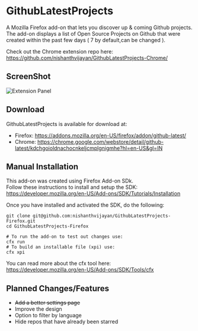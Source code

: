 # GithubLatestProjects
A Mozilla Firefox add-on that lets you discover up &amp; coming Github projects.  
The add-on displays a list of Open Source Projects on Github that were created within the past few days ( 7 by default,can be changed ).   
  
Check out the Chrome extension repo here:  
https://github.com/nishanthvijayan/GithubLatestProjects-Chrome/  
  
## ScreenShot
![Extension Panel](http://i.imgur.com/X5b2qOG.png)
## Download  
GithubLatestProjects is  available for download at:
- Firefox: https://addons.mozilla.org/en-US/firefox/addon/github-latest/
- Chrome:  https://chrome.google.com/webstore/detail/github-latest/kdchgoioldnachocnkeljcmplgnigmhe?hl=en-US&gl=IN   

## Manual Installation
This add-on was created using Firefox Add-on SDk.  
Follow these instructions to install and setup the SDK:   
https://developer.mozilla.org/en-US/Add-ons/SDK/Tutorials/Installation  
  
Once you have installed and activated the SDK, do the following:    
```
git clone git@github.com:nishanthvijayan/GithubLatestProjects-Firefox.git  
cd GithubLatestProjects-Firefox
  
# To run the add-on to test out changes use:
cfx run
# To build an installable file (xpi) use:
cfx xpi
```
You can read more about the cfx tool here:  
https://developer.mozilla.org/en-US/Add-ons/SDK/Tools/cfx  
  
## Planned Changes/Features
- ~~Add a better settings page~~
- Improve the design  
- Option to filter by language  
- Hide repos that have already been starred